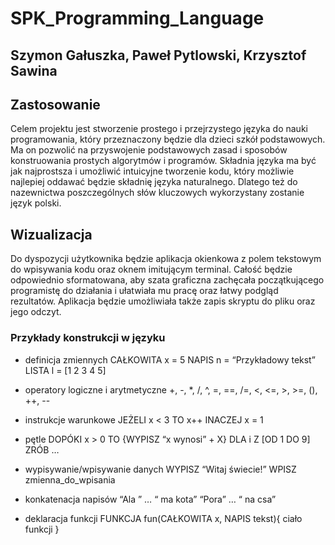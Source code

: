 # SPK_Programming_Language

## Szymon Gałuszka, Paweł Pytlowski, Krzysztof Sawina

## Zastosowanie
Celem projektu jest stworzenie prostego i przejrzystego języka do nauki programowania, który przeznaczony będzie dla dzieci szkół podstawowych. Ma on pozwolić na przyswojenie podstawowych zasad i sposobów konstruowania prostych algorytmów i programów. Składnia języka ma być jak najprostsza i umożliwić intuicyjne tworzenie kodu, który możliwie najlepiej oddawać będzie składnię języka naturalnego. Dlatego też do nazewnictwa poszczególnych słów kluczowych wykorzystany zostanie język polski. 

## Wizualizacja
Do dyspozycji użytkownika będzie aplikacja okienkowa z polem tekstowym do wpisywania kodu oraz oknem imitującym terminal. Całość będzie odpowiednio sformatowana, aby szata graficzna zachęcała początkującego programistę do działania i ułatwiała mu pracę oraz łatwy podgląd rezultatów. Aplikacja będzie umożliwiała także zapis skryptu do pliku oraz jego odczyt.

### Przykłady konstrukcji w języku
- definicja zmiennych
CAŁKOWITA x = 5
NAPIS n = “Przykładowy tekst”
LISTA l = [1 2 3 4 5]

- operatory logiczne i arytmetyczne
+, -, *, /, ^, =, ==, /=, <, <=, >, >=, (), ++, -- 

- instrukcje warunkowe
JEŻELI x < 3 TO x++ INACZEJ x = 1

- pętle
DOPÓKI x > 0 TO {WYPISZ “x wynosi” + X}
DLA i Z [OD 1 DO 9] ZRÓB …

- wypisywanie/wpisywanie danych
WYPISZ “Witaj świecie!”
WPISZ zmienna_do_wpisania

- konkatenacja napisów
“Ala ” … “ ma kota”
“Pora” … “ na csa”


- deklaracja funkcji
FUNKCJA fun(CAŁKOWITA x, NAPIS tekst){ ciało funkcji }

